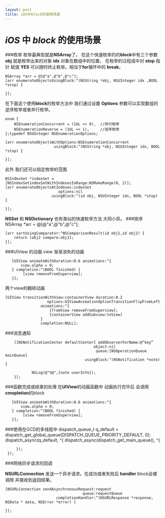 ```yaml
---
layout: post
title: iOS中block的使用场景
---
```


# *iOS* 中 *block* 的使用场景

###枚举
枚举最典型就是**NSArray**了。 在这个快速枚举的的**block**中有三个参数 **obj** 就是枚举出来的对象 
**idx** 对象在数组中的位置， 在枚举的过程成中对 **stop** 指针 赋值 **YES** 可以随时终止枚举。相当于**for**循环中的 **break**。

	NSArray *arr = @[@"a",@"b",@"c"];	
	[arr enumerateObjectsUsingBlock:^(NSString *obj, NSUInteger idx ,BOOL *stop) {

	}];	
在下面这个使用**block**的枚举方法中 我们通过设置 **Options** 参数可以实现数组的逆序枚举或者并行枚举。

	enum {
	    NSEnumerationConcurrent = (1UL << 0),  //并行枚举
	    NSEnumerationReverse = (1UL << 1),     //逆序枚举
	};typedef NSUInteger NSEnumerationOptions;
	
	[arr enumerateObjectsWithOptions:NSEnumerationConcurrent 
                          usingBlock:^(NSString *obj, NSUInteger idx, BOOL *stop) {

	}];
此外 我们还可以指定枚举的范围 

	NSIndexSet *indexSet =[NSIndexSetindexSetWithIndexesInRange:NSMakeRange(0, 2)];
	[arr enumerateObjectsAtIndexes:indexSet 
							options:nil
						 usingBlock:^(id obj, NSUInteger idx, BOOL *stop) {
						 
	}];

**NSSet** 和 **NSDictionary** 也有类似的快速枚举方法 大同小异。
###排序
	NSArray *arr = @[@"a",@"b",@"c"];	
	
	[arr sortUsingComparator:^NSComparisonResult(id obj1,id obj2) {
		return [obj2 compare:obj1];
	}];



	
###UIView 的动画
view 渐渐消失的动画
	    
	   [UIView animateWithDuration:0.6 animations:^{
	       view.alpha = 0;
	   } completion:^(BOOL finished) {         
			[view removeFromSuperview];
	   }];

两个view的翻转动画

	[UIView transitionWithView:containerView duration:0.2
	                   options:UIViewAnimationOptionTransitionFlipFromLeft
	                animations:^{
	                    [fromView removeFromSuperview];
	                    [containerView addSubview:toView]
	                }
	                completion:NULL];        

###消息通知	

        [[NSNotificationCenter defaultCenter] addObserverForName:@“key” 
								            object:nil
								             queue:[NSOperationQueue mainQueue] 
								        usingBlock:^(NSNotification *note) {
								               
                NSLog(@"%@",[note userInfo]); 
        }];


###函数完成或结束的处理
在**UIView**的动画函数中  动画执行完毕后 会调用 **cmopletion**的block

	   [UIView animateWithDuration:0.6 animations:^{
	       view.alpha = 0;
	   } completion:^(BOOL finished) {         
			[view removeFromSuperview];
	   }];

###使用在GCD的多线程中
	dispatch_queue_t q_default = dispatch_get_global_queue(DISPATCH_QUEUE_PRIORITY_DEFAULT, 0);
	dispatch_async(q_default, ^{ 
		dispatch_async(dispatch_get_main_queue(), ^{ 
		
		 }); 	
	 }); 

###网络异步请求的回调

**NSURLConnection** 发送一个异步请求。在成功或者失败后 **handler** block会被调用 并接收到返回结果。

	[NSURLConnection sendAsynchronousRequest:request
									   queue:requestQueue
						   completionHandler:^(NSURLResponse *response, NSData * data, NSError *error) {

	}];

